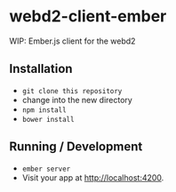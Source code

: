 # webd2-client-ember

WIP: Ember.js client for the webd2

## Installation

* `git clone this repository`
* change into the new directory
* `npm install`
* `bower install`

## Running / Development

* `ember server`
* Visit your app at [http://localhost:4200](http://localhost:4200).
